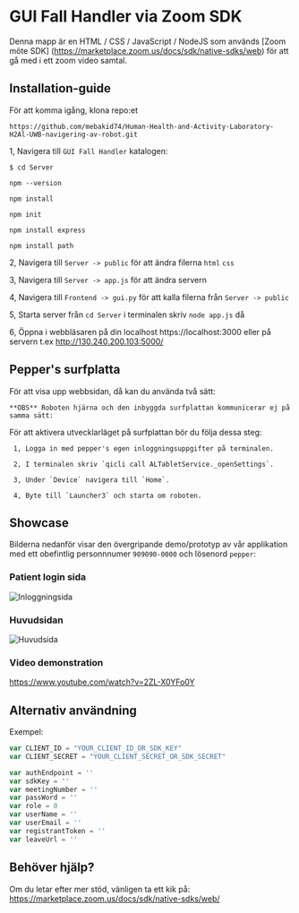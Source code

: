 # GUI Fall Handler via Zoom SDK

Denna mapp är en HTML / CSS / JavaScript / NodeJS som används [Zoom möte SDK] (https://marketplace.zoom.us/docs/sdk/native-sdks/web)
för att gå med i ett zoom video samtal.

## Installation-guide

För att komma igång, klona repo:et 

`https://github.com/mebakid74/Human-Health-and-Activity-Laboratory-H2Al-UWB-navigering-av-robot.git`

1, Navigera till `GUI Fall Handler` katalogen:

`$ cd Server`

 `npm --version`

 `npm install`

 `npm init`

 `npm install express`

 `npm install path`

2, Navigera till `Server -> public` för att ändra filerna `html` `css`

3, Navigera till `Server -> app.js` för att ändra servern 

4, Navigera till `Frontend -> gui.py` för att kalla filerna från `Server -> public`

5, Starta server från `cd Server` i terminalen skriv `node app.js` då 

6, Öppna i webbläsaren på din localhost https://localhost:3000 eller på servern t.ex http://130.240.200.103:5000/

## Pepper's surfplatta

För att visa upp webbsidan, då kan du använda två sätt:

    **OBS** Roboten hjärna och den inbyggda surfplattan kommunicerar ej på samma sätt:

För att aktivera utvecklarläget på surfplattan bör du följa dessa steg:

     1, Logga in med pepper's egen inloggningsuppgifter på terminalen.

     2, I terminalen skriv `qicli call ALTabletService._openSettings`.

     3, Under `Device` navigera till `Home`. 

     4, Byte till `Launcher3` och starta om roboten.


## Showcase

Bilderna nedanför visar den övergripande demo/prototyp av vår applikation med ett obefintlig personnnumer `909090-0000` 
och lösenord `pepper`:

  ### Patient login sida
![Inloggningsida](https://user-images.githubusercontent.com/76616663/224494276-4b0d26f3-4db1-469e-92e0-ee29fe8d6d69.jpg)

  ### Huvudsidan
![Huvudsida](https://user-images.githubusercontent.com/76616663/224494324-559da4d3-59e0-4f75-8a5f-0e0e634ea61c.jpg)

  ### Video demonstration

https://www.youtube.com/watch?v=2ZL-X0YFo0Y


## Alternativ användning

Exempel:

   ```js
   var CLIENT_ID = "YOUR_CLIENT_ID_OR_SDK_KEY"
   var CLIENT_SECRET = "YOUR_CLIENT_SECRET_OR_SDK_SECRET"
   ```

   ```js
   var authEndpoint = ''
   var sdkKey = ''
   var meetingNumber = ''
   var passWord = ''
   var role = 0
   var userName = ''
   var userEmail = ''
   var registrantToken = ''
   var leaveUrl = ''
   ```

## Behöver hjälp?
Om du letar efter mer stöd, vänligen ta ett kik på: https://marketplace.zoom.us/docs/sdk/native-sdks/web/
